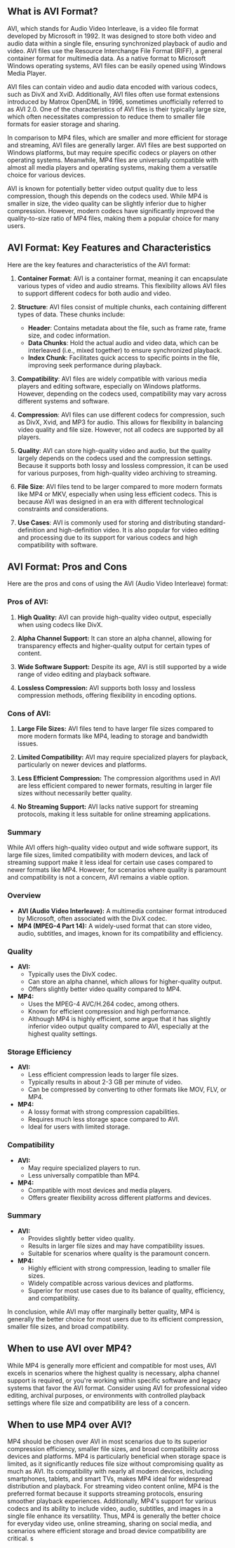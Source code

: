 ## What is AVI Format?

AVI, which stands for Audio Video Interleave, is a video file format developed by Microsoft in 1992. It was designed to store both video and audio data within a single file, ensuring synchronized playback of audio and video. AVI files use the Resource Interchange File Format (RIFF), a general container format for multimedia data. As a native format to Microsoft Windows operating systems, AVI files can be easily opened using Windows Media Player.

AVI files can contain video and audio data encoded with various codecs, such as DivX and XviD. Additionally, AVI files often use format extensions introduced by Matrox OpenDML in 1996, sometimes unofficially referred to as AVI 2.0. One of the characteristics of AVI files is their typically large size, which often necessitates compression to reduce them to smaller file formats for easier storage and sharing.

In comparison to MP4 files, which are smaller and more efficient for storage and streaming, AVI files are generally larger. AVI files are best supported on Windows platforms, but may require specific codecs or players on other operating systems. Meanwhile, MP4 files are universally compatible with almost all media players and operating systems, making them a versatile choice for various devices.

AVI is known for potentially better video output quality due to less compression, though this depends on the codecs used. While MP4 is smaller in size, the video quality can be slightly inferior due to higher compression. However, modern codecs have significantly improved the quality-to-size ratio of MP4 files, making them a popular choice for many users.

## AVI Format: Key Features and Characteristics

Here are the key features and characteristics of the AVI format:

1.  **Container Format**: AVI is a container format, meaning it can encapsulate various types of video and audio streams. This flexibility allows AVI files to support different codecs for both audio and video.
    
2.  **Structure**: AVI files consist of multiple chunks, each containing different types of data. These chunks include:
    
    -   **Header**: Contains metadata about the file, such as frame rate, frame size, and codec information.
    -   **Data Chunks**: Hold the actual audio and video data, which can be interleaved (i.e., mixed together) to ensure synchronized playback.
    -   **Index Chunk**: Facilitates quick access to specific points in the file, improving seek performance during playback.
3.  **Compatibility**: AVI files are widely compatible with various media players and editing software, especially on Windows platforms. However, depending on the codecs used, compatibility may vary across different systems and software.
    
4.  **Compression**: AVI files can use different codecs for compression, such as DivX, Xvid, and MP3 for audio. This allows for flexibility in balancing video quality and file size. However, not all codecs are supported by all players.
    
5.  **Quality**: AVI can store high-quality video and audio, but the quality largely depends on the codecs used and the compression settings. Because it supports both lossy and lossless compression, it can be used for various purposes, from high-quality video archiving to streaming.
    
6.  **File Size**: AVI files tend to be larger compared to more modern formats like MP4 or MKV, especially when using less efficient codecs. This is because AVI was designed in an era with different technological constraints and considerations.
    
7.  **Use Cases**: AVI is commonly used for storing and distributing standard-definition and high-definition video. It is also popular for video editing and processing due to its support for various codecs and high compatibility with software.

## AVI Format: Pros and Cons

Here are the pros and cons of using the AVI (Audio Video Interleave) format:

### Pros of AVI:

1.  **High Quality:** AVI can provide high-quality video output, especially when using codecs like DivX.
    
2.  **Alpha Channel Support:** It can store an alpha channel, allowing for transparency effects and higher-quality output for certain types of content.
    
3.  **Wide Software Support:** Despite its age, AVI is still supported by a wide range of video editing and playback software.
    
4.  **Lossless Compression:** AVI supports both lossy and lossless compression methods, offering flexibility in encoding options.
    

### Cons of AVI:

1.  **Large File Sizes:** AVI files tend to have larger file sizes compared to more modern formats like MP4, leading to storage and bandwidth issues.
    
2.  **Limited Compatibility:** AVI may require specialized players for playback, particularly on newer devices and platforms.
    
3.  **Less Efficient Compression:** The compression algorithms used in AVI are less efficient compared to newer formats, resulting in larger file sizes without necessarily better quality.
    
4.  **No Streaming Support:** AVI lacks native support for streaming protocols, making it less suitable for online streaming applications.

### Summary

While AVI offers high-quality video output and wide software support, its large file sizes, limited compatibility with modern devices, and lack of streaming support make it less ideal for certain use cases compared to newer formats like MP4. However, for scenarios where quality is paramount and compatibility is not a concern, AVI remains a viable option.

### Overview

-   **AVI (Audio Video Interleave):** A multimedia container format introduced by Microsoft, often associated with the DivX codec.
-   **MP4 (MPEG-4 Part 14):** A widely-used format that can store video, audio, subtitles, and images, known for its compatibility and efficiency.

### Quality

-   **AVI:**
    -   Typically uses the DivX codec.
    -   Can store an alpha channel, which allows for higher-quality output.
    -   Offers slightly better video quality compared to MP4.
-   **MP4:**
    -   Uses the MPEG-4 AVC/H.264 codec, among others.
    -   Known for efficient compression and high performance.
    -   Although MP4 is highly efficient, some argue that it has slightly inferior video output quality compared to AVI, especially at the highest quality settings.

### Storage Efficiency

-   **AVI:**
    -   Less efficient compression leads to larger file sizes.
    -   Typically results in about 2-3 GB per minute of video.
    -   Can be compressed by converting to other formats like MOV, FLV, or MP4.
-   **MP4:**
    -   A lossy format with strong compression capabilities.
    -   Requires much less storage space compared to AVI.
    -   Ideal for users with limited storage.

### Compatibility

-   **AVI:**
    -   May require specialized players to run.
    -   Less universally compatible than MP4.
-   **MP4:**
    -   Compatible with most devices and media players.
    -   Offers greater flexibility across different platforms and devices.

### Summary

-   **AVI:**
    -   Provides slightly better video quality.
    -   Results in larger file sizes and may have compatibility issues.
    -   Suitable for scenarios where quality is the paramount concern.
-   **MP4:**
    -   Highly efficient with strong compression, leading to smaller file sizes.
    -   Widely compatible across various devices and platforms.
    -   Superior for most use cases due to its balance of quality, efficiency, and compatibility.

In conclusion, while AVI may offer marginally better quality, MP4 is generally the better choice for most users due to its efficient compression, smaller file sizes, and broad compatibility.

## When to use AVI over MP4?

While MP4 is generally more efficient and compatible for most uses, AVI excels in scenarios where the highest quality is necessary, alpha channel support is required, or you're working within specific software and legacy systems that favor the AVI format. Consider using AVI for professional video editing, archival purposes, or environments with controlled playback settings where file size and compatibility are less of a concern.

## When to use MP4 over AVI?

MP4 should be chosen over AVI in most scenarios due to its superior compression efficiency, smaller file sizes, and broad compatibility across devices and platforms. MP4 is particularly beneficial when storage space is limited, as it significantly reduces file size without compromising quality as much as AVI. Its compatibility with nearly all modern devices, including smartphones, tablets, and smart TVs, makes MP4 ideal for widespread distribution and playback. For streaming video content online, MP4 is the preferred format because it supports streaming protocols, ensuring smoother playback experiences. Additionally, MP4's support for various codecs and its ability to include video, audio, subtitles, and images in a single file enhance its versatility. Thus, MP4 is generally the better choice for everyday video use, online streaming, sharing on social media, and scenarios where efficient storage and broad device compatibility are critical.
s







